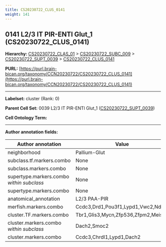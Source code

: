 ```yaml
---
title: CS20230722_CLUS_0141
weight: 141
---
```

## 0141 L2/3 IT PIR-ENTl Glut_1 (CS20230722_CLUS_0141)
<b>Hierarchy: </b>
[CS20230722_CLAS_01](../CS20230722_CLAS_01) >
[CS20230722_SUBC_009](../CS20230722_SUBC_009) >
[CS20230722_SUPT_0039](../CS20230722_SUPT_0039) >
[CS20230722_CLUS_0141](../CS20230722_CLUS_0141)

**PURL:** [https://purl.brain-bican.org/taxonomy/CCN20230722/CS20230722_CLUS_0141](https://purl.brain-bican.org/taxonomy/CCN20230722/CS20230722_CLUS_0141)

---


**Labelset:** cluster (Rank: 0)

**Parent Cell Set:** 0039 L2/3 IT PIR-ENTl Glut_1 ([CS20230722_SUPT_0039](../CS20230722_SUPT_0039))



**Cell Ontology Term:** 

[MARKER GENES.]: #


---

[TRANSFERRED ANNOTATIONS.]: #


[AUTHOR ANNOTATION FIELDS.]: #


**Author annotation fields:**

| Author annotation | Value |
|-------------------|-------|
|neighborhood|Pallium-Glut|
|subclass.tf.markers.combo|None|
|subclass.markers.combo|None|
|supertype.markers.combo _within subclass_|None|
|supertype.markers.combo|None|
|anatomical_annotation|L2/3 PAA-PIR|
|merfish.markers.combo|Ccdc3,Drd1,Pou3f1,Lypd1,Vwc2,Ndst4|
|cluster.TF.markers.combo|Tbr1,Glis3,Mycn,Zfp536,Zfpm2,Meis2|
|cluster.markers.combo _within subclass_|Dach2,Smoc2|
|cluster.markers.combo|Ccdc3,Chrdl1,Lypd1,Dach2|
